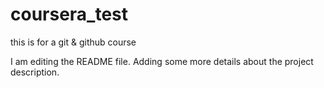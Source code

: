 # coursera_test
this is for a git & github course

I am editing the README file. Adding some more details about the project description.
